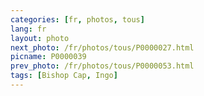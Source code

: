 ```yaml
---
categories: [fr, photos, tous]
lang: fr
layout: photo
next_photo: /fr/photos/tous/P0000027.html
picname: P0000039
prev_photo: /fr/photos/tous/P0000053.html
tags: [Bishop Cap, Ingo]
---
```

